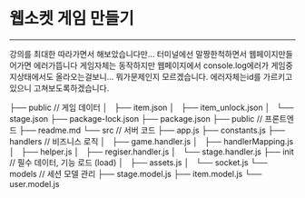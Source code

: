 # 웹소켓 게임 만들기

---

강의를 최대한 따라가면서 해보았습니다만... 터미널에선 말짱한척하면서 웹페이지만들어가면 에러가뜹니다
게임자체는 동작하지만
웹페이지에서 console.log에러가 게임중지상태에서도 올라오는걸보니... 뭐가문제인지 모르겠습니다.
에러자체는id를 가르키고있으니 고쳐보도록하겠습니다.

├── public // 게임 데이터
│   ├── item.json
│   ├── item_unlock.json
│   └── stage.json
├── package-lock.json
├── package.json
├── public // 프론트엔드
├── readme.md
└── src // 서버 코드
├── app.js
├── constants.js
├── handlers // 비즈니스 로직
│   ├── game.handler.js
│   ├── handlerMapping.js
│   ├── helper.js
│   ├── regiser.handler.js
│   └── stage.handler.js
├── init // 필수 데이터, 기능 로드 (load)
│   ├── assets.js
│   └── socket.js
└── models // 세션 모델 관리
├── stage.model.js
├── item.model.js
└── user.model.js
